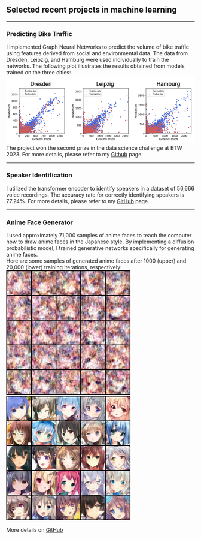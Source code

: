 ## Selected recent projects in machine learning
---

### Predicting Bike Traffic  

I implemented Graph Neural Networks to predict the volume of bike traffic using features derived from social and environmental data. The data from Dresden, Leipzig, and Hamburg were used individually to train the networks. The following plot illustrates the results obtained from models trained on the three cities:   
![prediction](https://github.com/Wen-ChuangChou/Predict-Bike-Traffic/blob/main/doc/fig/prediction.png?raw=true)  
The project won the second prize in the data science challenge at BTW 2023. For more details, please refer to my [Github](https://wen-chuangchou.github.io/Predict-Bike-Traffic/) page.

---

### Speaker Identification


I utilized the transformer encoder to identify speakers in a dataset of 56,666 voice recordings.  The accuracy rate for correctly identifying speakers is 77.24%. For more details, please refer to my [GitHub](https://wen-chuangchou.github.io/Speaker-identification/) page.

---
### Anime Face Generator
I used approximately 71,000 samples of anime faces to teach the computer how to draw anime faces in the Japanese style. By implementing a diffusion probabilistic model, I trained generative networks specifically for generating anime faces.  
Here are some samples of generated anime faces after 1000 (upper) and 20,000 (lower) training iterations, respectively:
![1000](https://github.com/Wen-ChuangChou/Anime-face-generator/blob/main/doc/fig/1000iterations.png?raw=true)
![20000](https://github.com/Wen-ChuangChou/Anime-face-generator/blob/main/doc/fig/20000iterations.png?raw=true)

More details on [GitHub](https://wen-chuangchou.github.io/Anime-face-generator/)

